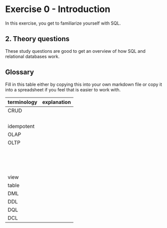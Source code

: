 # Exercise 0 - Introduction

In this exercise, you get to familiarize yourself with SQL.

## 2. Theory questions

These study questions are good to get an overview of how SQL and relational databases work.

## Glossary

Fill in this table either by copying this into your own markdown file or copy it into a spreadsheet if you feel that is easier to work with.

| terminology | explanation |
| ----------- | ----------- |
| CRUD        |             |
|             |             |
|             |             |
|             |             |
|             |             |
| idempotent  |             |
| OLAP        |             |
| OLTP        |             |
|             |             |
|             |             |
|             |             |
|             |             |
|             |             |
|             |             |
|             |             |
|             |             |
|             |             |
|             |             |
|             |             |
|             |             |
|             |             |
|             |             |
| view        |             |
| table       |             |
| DML         |             |
| DDL         |             |
| DQL         |             |
| DCL         |             |
